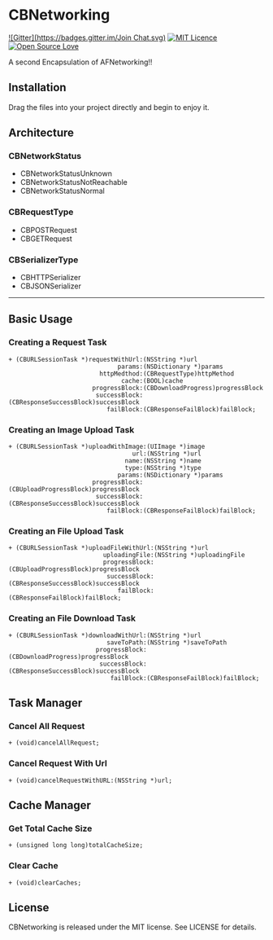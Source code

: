 # CBNetworking


[![Gitter](https://badges.gitter.im/Join Chat.svg)](https://gitter.im/cbangchen/CBNetworking#) [![MIT Licence](https://badges.frapsoft.com/os/mit/mit.svg?v=102)](https://opensource.org/licenses/mit-license.php) [![Open Source Love](https://badges.frapsoft.com/os/v2/open-source.svg?v=102)](https://github.com/ellerbrock/open-source-badge/)    

A second Encapsulation of AFNetworking!!

## Installation

Drag the files into your project directly and begin to enjoy it.

## Architecture

### CBNetworkStatus
- CBNetworkStatusUnknown
- CBNetworkStatusNotReachable
- CBNetworkStatusNormal

### CBRequestType
- CBPOSTRequest
- CBGETRequest

### CBSerializerType
- CBHTTPSerializer
- CBJSONSerializer

---

## Basic Usage

### Creating a Request Task

```
+ (CBURLSessionTask *)requestWithUrl:(NSString *)url
                              params:(NSDictionary *)params
                         httpMedthod:(CBRequestType)httpMethod
                               cache:(BOOL)cache
                       progressBlock:(CBDownloadProgress)progressBlock
                        successBlock:(CBResponseSuccessBlock)successBlock
                           failBlock:(CBResponseFailBlock)failBlock;
```
### Creating an Image Upload Task

```
+ (CBURLSessionTask *)uploadWithImage:(UIImage *)image
                                  url:(NSString *)url
                                name:(NSString *)name
                                type:(NSString *)type
                              params:(NSDictionary *)params
                       progressBlock:(CBUploadProgressBlock)progressBlock
                        successBlock:(CBResponseSuccessBlock)successBlock
                           failBlock:(CBResponseFailBlock)failBlock;
```
### Creating an File Upload Task

```
+ (CBURLSessionTask *)uploadFileWithUrl:(NSString *)url
                          uploadingFile:(NSString *)uploadingFile
                          progressBlock:(CBUploadProgressBlock)progressBlock
                           successBlock:(CBResponseSuccessBlock)successBlock
                              failBlock:(CBResponseFailBlock)failBlock;
```

### Creating an File Download Task

```
+ (CBURLSessionTask *)downloadWithUrl:(NSString *)url
                           saveToPath:(NSString *)saveToPath
                        progressBlock:(CBDownloadProgress)progressBlock
                         successBlock:(CBResponseSuccessBlock)successBlock
                            failBlock:(CBResponseFailBlock)failBlock;

```

## Task Manager

### Cancel All Request

```
+ (void)cancelAllRequest;
```

### Cancel Request With Url

```
+ (void)cancelRequestWithURL:(NSString *)url;
```

## Cache Manager

### Get Total Cache Size

```
+ (unsigned long long)totalCacheSize;
```

### Clear Cache 

```
+ (void)clearCaches;
```

## License
CBNetworking is released under the MIT license. See LICENSE for details.







